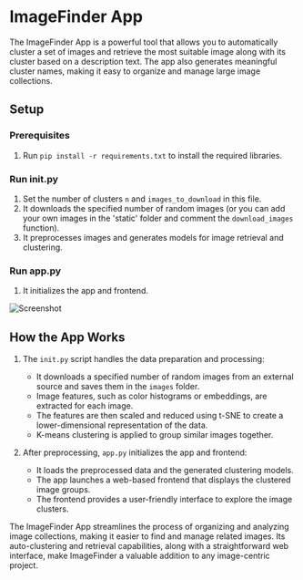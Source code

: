 # ImageFinder App

The ImageFinder App is a powerful tool that allows you to automatically cluster a set of images and retrieve the most suitable image along with its cluster based on a description text. The app also generates meaningful cluster names, making it easy to organize and manage large image collections.

## Setup

### Prerequisites
1. Run `pip install -r requirements.txt` to install the required libraries.

### Run init.py
1. Set the number of clusters `n` and `images_to_download` in this file.
2. It downloads the specified number of random images (or you can add your own images in the 'static' folder and comment the `download_images` function).
3. It preprocesses images and generates models for image retrieval and clustering.

### Run app.py
1. It initializes the app and frontend.

![Screenshot](https://raw.githubusercontent.com/AdiyogiV/ImageFinder/main/assets/screenshot.png)

## How the App Works

1. The `init.py` script handles the data preparation and processing:
   - It downloads a specified number of random images from an external source and saves them in the `images` folder.
   - Image features, such as color histograms or embeddings, are extracted for each image.
   - The features are then scaled and reduced using t-SNE to create a lower-dimensional representation of the data.
   - K-means clustering is applied to group similar images together.

2. After preprocessing, `app.py` initializes the app and frontend:
   - It loads the preprocessed data and the generated clustering models.
   - The app launches a web-based frontend that displays the clustered image groups.
   - The frontend provides a user-friendly interface to explore the image clusters.

The ImageFinder App streamlines the process of organizing and analyzing image collections, making it easier to find and manage related images. Its auto-clustering and retrieval capabilities, along with a straightforward web interface, make ImageFinder a valuable addition to any image-centric project.
